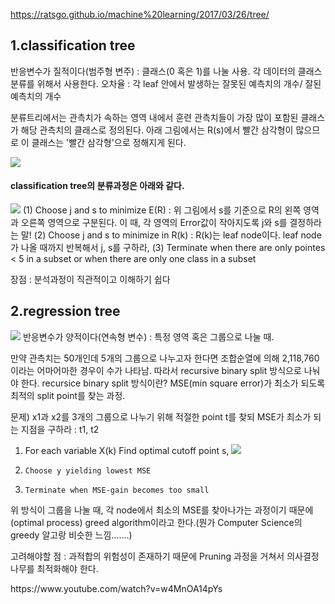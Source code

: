 https://ratsgo.github.io/machine%20learning/2017/03/26/tree/

<CART>

## 1.classification tree
반응변수가 질적이다(범주형 변주) : 클래스(0 혹은 1)를 나눌 사용. 각 데이터의 클래스 분류를 위해서 사용한다.
오차율 : 각 leaf 안에서 발생하는 잘못된 예측치의 개수/ 잘된 예측치의 개수

분류트리에서는 관측치가 속하는 영역 내에서 훈련 관측치들이 가장 많이 포함된 클래스가 해당 관측치의 클래스로 정의된다. 아래 그림에서는 R(s)에서 빨간 삼각형이 많으므로 이 클래스는 '빨간 삼각형'으로 정해지게 된다.

![](https://user-images.githubusercontent.com/23113869/44577603-82894000-a7cc-11e8-93a0-5d77610d355c.jpeg)

#### classification tree의 분류과정은 아래와 같다.
![](https://user-images.githubusercontent.com/23113869/44577602-82894000-a7cc-11e8-9c1d-f826fc7baf98.png)
    (1) Choose j and s to minimize E(R) : 위 그림에서 s를 기준으로 R의 왼쪽 영역과 오른쪽 영역으로 구분된다. 이 때, 각 영역의 Error값이 작아지도록 j와 s를 결정하라는 말!
    (2) Choose j and s to minimize in R(k) : R(k)는 leaf node이다. leaf node가 나올 때까지 반복해서 j, s를 구하라,
    (3) Terminate when there are only pointes < 5 in a subset or
                  when there are only one class in a subset





장점 : 분석과정이 직관적이고 이해하기 쉽다



## 2.regression tree
![](https://i.stack.imgur.com/SiSOd.png)
반응변수가 양적이다(연속형 변수) : 특정 영역 혹은 그룹으로 나눌 때.

만약 관측치는 50개인데 5개의 그룹으로 나누고자 한다면 조합순열에 의해 2,118,760이라는 어마어마한 경우이 수가 나타남. 
따라서 recursive binary split 방식으로 나눠야 한다.
recursice binary split 방식이란? MSE(min square error)가 최소가 되도록 최적의 split point를 찾는 과정.

문제) x1과 x2를 3개의 그룹으로 나누기 위해 적절한 point t를 찾되 MSE가 최소가 되는 지점을 구하라 : t1, t2
   1. For each variable X(k)
        Find optimal cutoff point s,
            ![](https://user-images.githubusercontent.com/23113869/44571043-a3489a00-a7ba-11e8-97cd-b98ef038c76f.png)
           
   2.     Choose y yielding lowest MSE
   3.     Terminate when MSE-gain becomes too small
            
위 방식이 그룹을 나눌 때, 각 node에서 최소의 MSE를 찾아나가는 과정이기 때문에(optimal process) greed algorithm이라고 한다.(뭔가 Computer Science의 greedy 알고랑 비슷한 느낌.......)

고려해야할 점 : 과적합의 위험성이 존재하기 때문에 Pruning 과정을 거쳐서 의사결정나무를 최적화해야 한다.


<reference>
https://www.youtube.com/watch?v=w4MnOA14pYs

